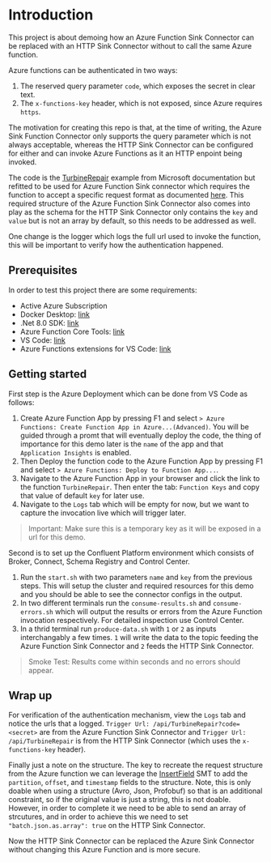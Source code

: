 # Introduction

This project is about demoing how an Azure Function Sink Connector can be replaced with an HTTP Sink Connector without to call the same Azure function.

Azure functions can be authenticated in two ways:

1. The reserved query parameter ```code```, which exposes the secret in clear text.
2. The ```x-functions-key``` header, which is not exposed, since Azure requires ```https```.

The motivation for creating this repo is that, at the time of writing, the Azure Sink Function Connector only supports the query parameter which is not always acceptable, whereas the HTTP Sink Connector can be configured for either and can invoke Azure Functions as it an HTTP enpoint being invoked.

The code is the [TurbineRepair](https://learn.microsoft.com/en-us/azure/azure-functions/openapi-apim-integrate-visual-studio?tabs=isolated-process) example from Microsoft documentation but refitted to be used for Azure Function Sink connector which requires the function to accept a specific request format as documented [here](https://docs.confluent.io/kafka-connectors/azure-functions/current/overview.html). This required structure of the Azure Function Sink Connector also comes into play as the schema for the HTTP Sink Connector only contains the ```key``` and ```value``` but is not an array by default, so this needs to be addressed as well.

One change is the logger which logs the full url used to invoke the function, this will be important to verify how the authentication happened.

## Prerequisites

In order to test this project there are some requirements:

- Active Azure Subscription
- Docker Desktop: [link](https://www.docker.com/products/docker-desktop/)
- .Net 8.0 SDK: [link](https://dotnet.microsoft.com/en-us/download/dotnet/8.0)
- Azure Function Core Tools: [link](https://github.com/Azure/azure-functions-core-tools)
- VS Code: [link](https://code.visualstudio.com/download)
- Azure Functions extensions for VS Code: [link](https://marketplace.visualstudio.com/items?itemName=ms-azuretools.vscode-azurefunctions)

## Getting started

First step is the Azure Deployment which can be done from VS Code as follows:

1. Create Azure Function App by pressing F1 and select ```> Azure Functions: Create Function App in Azure...(Advanced)```. You will be guided through a promt that will eventually deploy the code, the thing of importance for this demo later is the ```name``` of the app and that ```Application Insights``` is enabled.
2. Then Deploy the function code to the Azure Function App by pressing F1 and select ```> Azure Functions: Deploy to Function App...```.
3. Navigate to the Azure Function App in your browser and click the link to the function ```TurbineRepair```. Then enter the tab: ```Function Keys``` and copy that value of default ```key``` for later use.
4. Navigate to the ```Logs``` tab which will be empty for now, but we want to capture the invocation live which will trigger later.

> Important: Make sure this is a temporary key as it will be exposed in a url for this demo.

Second is to set up the Confluent Platform environment which consists of Broker, Connect, Schema Registry and Control Center.

1. Run the ```start.sh``` with two parameters ```name``` and ```key``` from the previous steps. This will setup the cluster and required resources for this demo and you should be able to see the connector configs in the output.
2. In two different terminals run the ```consume-results.sh``` and ```consume-errors.sh``` which will output the results or errors from the Azure Function invocation respectively. For detailed inspection use Control Center.
3. In a thrid terminal run ```produce-data.sh``` with ```1``` or ```2``` as inputs interchangably a few times. ```1``` will write the data to the topic feeding the Azure Function Sink Connector and ```2``` feeds the HTTP Sink Connector.

> Smoke Test: Results come within seconds and no errors should appear.

## Wrap up

For verification of the authentication mechanism, view the ```Logs``` tab and notice the urls that a logged. ```Trigger Url: /api/TurbineRepair?code=<secret>``` are from the Azure Function Sink Connector and ```Trigger Url: /api/TurbineRepair``` is from the HTTP Sink Connector (which uses the ```x-functions-key``` header).

Finally just a note on the structure. The key to recreate the request structure from the Azure function we can leverage the [InsertField](https://docs.confluent.io/platform/current/connect/transforms/insertfield.html) SMT to add the ```partition```, ```offset```, and ```timestamp``` fields to the structure. Note, this is only doable when using a structure (Avro, Json, Profobuf) so that is an additional constraint, so if the original value is just a string, this is not doable. However, in order to complete it we need to be able to send an array of strcutures, and in order to achieve this we need to set ```"batch.json.as.array": true``` on the HTTP Sink Connector.

Now the HTTP Sink Connector can be replaced the Azure Sink Connector without changing this Azure Function and is more secure.
